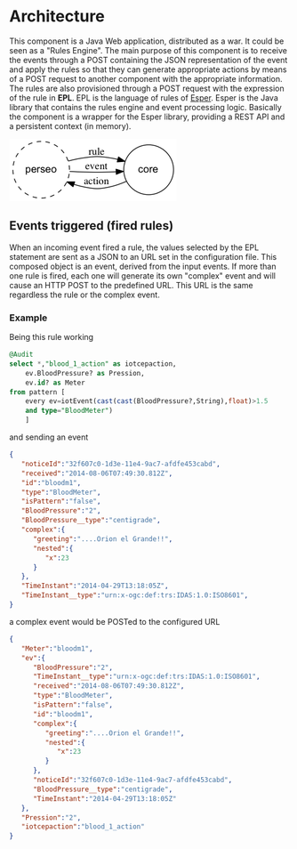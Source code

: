 # Architecture

This component is a Java Web application, distributed as a war. It could be seen as a "Rules Engine". The main purpose of this component is to receive the events through a POST containing the JSON representation of the event and apply the rules so that they can generate appropriate actions by means of a POST request to another component with the appropriate information. The rules are also provisioned through a POST request with the expression of the rule in **EPL**. EPL is the language of rules of [Esper](http://www.espertech.com/products/esper.php). Esper is the Java library that contains the rules engine and event processing logic. Basically the component is a wrapper for the Esper library, providing a REST API and a persistent context (in memory).



![Imagen](images/architecture.png)


## Events triggered (fired rules)

When an incoming event fired a rule, the values selected by the EPL statement are sent as a JSON to an URL set in the configuration file. This composed object is an event, derived from the input events.
If more than one rule is fired, each one will generate its own "complex" event and will cause an HTTP POST to the predefined URL. This URL is the same regardless the  rule or the complex event.

### Example

Being this rule working
```SQL
@Audit
select *,"blood_1_action" as iotcepaction,
    ev.BloodPressure? as Pression,
	ev.id? as Meter
from pattern [
    every ev=iotEvent(cast(cast(BloodPressure?,String),float)>1.5
	and type="BloodMeter")
	]
```
and sending an event
```JSON
{
   "noticeId":"32f607c0-1d3e-11e4-9ac7-afdfe453cabd",
   "received":"2014-08-06T07:49:30.812Z",
   "id":"bloodm1",
   "type":"BloodMeter",
   "isPattern":"false",
   "BloodPressure":"2",
   "BloodPressure__type":"centigrade",
   "complex":{
      "greeting":"....Orion el Grande!!",
      "nested":{
         "x":23
      }
   },
   "TimeInstant":"2014-04-29T13:18:05Z",
   "TimeInstant__type":"urn:x-ogc:def:trs:IDAS:1.0:ISO8601",
}
```
a complex event would be POSTed to the configured URL
```JSON
{
   "Meter":"bloodm1",
   "ev":{
      "BloodPressure":"2",
      "TimeInstant__type":"urn:x-ogc:def:trs:IDAS:1.0:ISO8601",
      "received":"2014-08-06T07:49:30.812Z",
      "type":"BloodMeter",
      "isPattern":"false",
      "id":"bloodm1",
      "complex":{
         "greeting":"....Orion el Grande!!",
         "nested":{
            "x":23
         }
      },
      "noticeId":"32f607c0-1d3e-11e4-9ac7-afdfe453cabd",
      "BloodPressure__type":"centigrade",
      "TimeInstant":"2014-04-29T13:18:05Z"
   },
   "Pression":"2",
   "iotcepaction":"blood_1_action"
}
```
